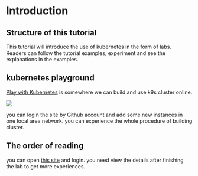 # Introduction 

## Structure of this tutorial
This tutorial will introduce the use of kubernetes in the form of labs. Readers can follow the tutorial examples, experiment and see the explanations in the examples.

## kubernetes playground
[Play with Kubernetes](https://labs.play-with-k8s.com/) is somewhere we can build and use k9s cluster online.

![](https://raw.githubusercontent.com/Yansongsongsong/PicsHub/archive/20181009095551.png)

you can login the site by Github account and add some new instances in one local area network. you can experience the whole procedure of building cluster.

## The order of reading
you can open [this site](https://labs.play-with-k8s.com/) and login. you need view the details after finishing the lab to get more experiences.